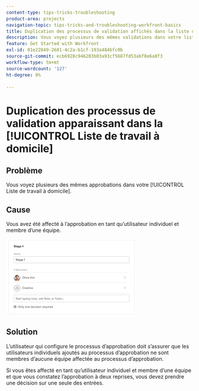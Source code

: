 ```yaml
---
content-type: tips-tricks-troubleshooting
product-area: projects
navigation-topic: tips-tricks-and-troubleshooting-workfront-basics
title: Duplication des processus de validation affichés dans la liste des tâches domestiques
description: Vous voyez plusieurs des mêmes validations dans votre liste de tâches à domicile.
feature: Get Started with Workfront
exl-id: 01e22849-2601-4c2a-b1cf-193a484bfc0b
source-git-commit: ecb6928c946203b03a93cf5687fd53abf8e6a8f3
workflow-type: tm+mt
source-wordcount: '127'
ht-degree: 0%

---
```


# Duplication des processus de validation apparaissant dans la [!UICONTROL Liste de travail à domicile]

## Problème

Vous voyez plusieurs des mêmes approbations dans votre [!UICONTROL Liste de travail à domicile].

## Cause

Vous avez été affecté à l’approbation en tant qu’utilisateur individuel et membre d’une équipe.

![](assets/stages-approval-350x208.png)

## Solution

L’utilisateur qui configure le processus d’approbation doit s’assurer que les utilisateurs individuels ajoutés au processus d’approbation ne sont membres d’aucune équipe affectée au processus d’approbation.

Si vous êtes affecté en tant qu’utilisateur individuel et membre d’une équipe et que vous constatez l’approbation à deux reprises, vous devez prendre une décision sur une seule des entrées.
